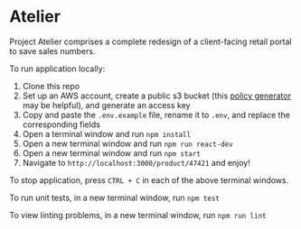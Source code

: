 # Atelier

Project Atelier comprises a complete redesign of a client-facing retail portal to save sales numbers.

To run application locally:

1. Clone this repo
2. Set up an AWS account, create a public s3 bucket (this [policy generator](https://awspolicygen.s3.amazonaws.com/policygen.html) may be helpful), and generate an access key
3. Copy and paste the `.env.example` file, rename it to `.env`, and replace the corresponding fields
4. Open a terminal window and run `npm install`
5. Open a new terminal window and run `npm run react-dev`
6. Open a new terminal window and run `npm start`
7. Navigate to `http://localhost:3000/product/47421` and enjoy!

To stop application, press `CTRL + C` in each of the above terminal windows.

To run unit tests, in a new terminal window, run `npm test`

To view linting problems, in a new terminal window, run `npm run lint`